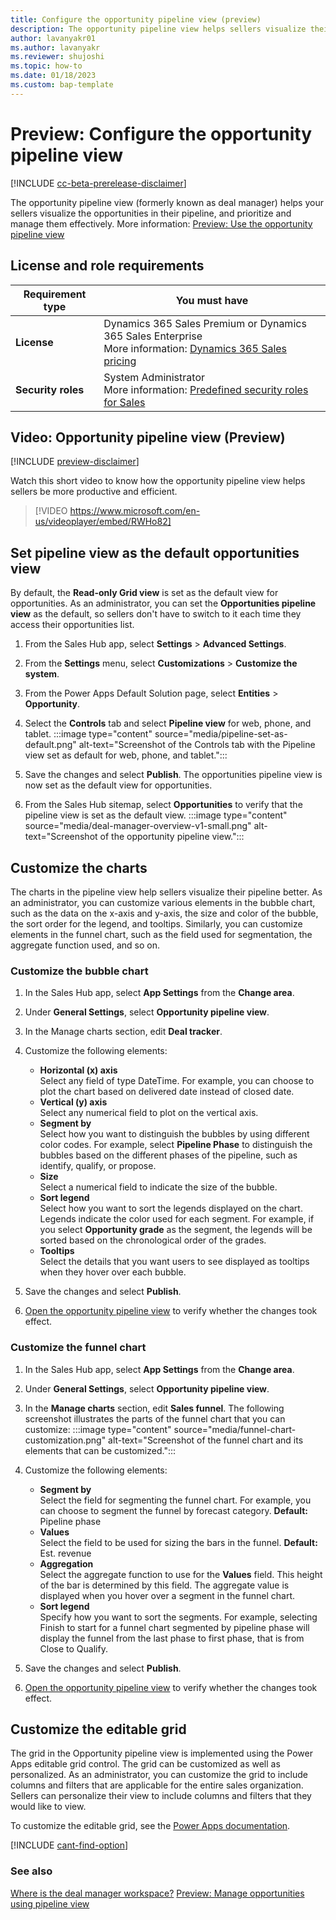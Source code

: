 ```yaml
---
title: Configure the opportunity pipeline view (preview)
description: The opportunity pipeline view helps sellers visualize their pipeline and manage opportunities better.
author: lavanyakr01
ms.author: lavanyakr
ms.reviewer: shujoshi
ms.topic: how-to 
ms.date: 01/18/2023
ms.custom: bap-template 
---
```

# Preview: Configure the opportunity pipeline view

[!INCLUDE [cc-beta-prerelease-disclaimer](../includes/cc-beta-prerelease-disclaimer.md)]

The opportunity pipeline view (formerly known as deal manager) helps your sellers visualize the opportunities in their pipeline, and prioritize and manage them effectively. More information: [Preview: Use the opportunity pipeline view](use-opportunity-pipeline-view.md)


## License and role requirements

| Requirement type | You must have |  
|-----------------------|---------|
| **License** | Dynamics 365 Sales Premium or Dynamics 365 Sales Enterprise  <br>More information: [Dynamics 365 Sales pricing](https://dynamics.microsoft.com/sales/pricing/) |
| **Security roles** | System Administrator <br> More information: [Predefined security roles for Sales](security-roles-for-sales.md)|

## Video: Opportunity pipeline view (Preview)

[!INCLUDE [preview-disclaimer](../includes/preview-disclaimer.md)]

Watch this short video to know how the opportunity pipeline view helps sellers be more productive and efficient.  

> [!VIDEO https://www.microsoft.com/en-us/videoplayer/embed/RWHo82]

## Set pipeline view as the default opportunities view

By default, the **Read-only Grid view** is set as the default view for opportunities. As an administrator, you can set the **Opportunities pipeline view** as the default, so sellers don't have to switch to it each time they access their opportunities list.  
 
1. From the Sales Hub app, select **Settings** > **Advanced Settings**.

1. From the **Settings** menu, select **Customizations** > **Customize the system**.
1. From the Power Apps Default Solution page, select **Entities** > **Opportunity**.
1. Select the **Controls** tab and select **Pipeline view** for web, phone, and tablet.
   :::image type="content" source="media/pipeline-set-as-default.png" alt-text="Screenshot of the Controls tab with the Pipeline view set as default for web, phone, and tablet."::: 
1. Save the changes and select **Publish**.
    The opportunities pipeline view is now set as the default view for opportunities.
1. From the Sales Hub sitemap, select **Opportunities** to verify that the pipeline view is set as the default view.
    :::image type="content" source="media/deal-manager-overview-v1-small.png" alt-text="Screenshot of the opportunity pipeline view.":::

## Customize the charts

The charts in the pipeline view help sellers visualize their pipeline better. As an administrator, you can customize various elements in the bubble chart, such as the data on the x-axis and y-axis, the size and color of the bubble, the sort order for the legend, and tooltips. Similarly, you can customize elements in the funnel chart, such as the field used for segmentation, the aggregate function used, and so on.  


### Customize the bubble chart

1. In the Sales Hub app, select **App Settings** from the **Change area**.

1. Under **General Settings**, select **Opportunity pipeline view**.
1. In the Manage charts section, edit **Deal tracker**.
1. Customize the following elements:
    - **Horizontal (x) axis**  
      Select any field of type DateTime. For example, you can choose to plot the chart based on delivered date instead of closed date.  
    - **Vertical (y) axis**  
      Select any numerical field to plot on the vertical axis.
    - **Segment by**  
        Select how you want to distinguish the bubbles by using different color codes. For example, select **Pipeline Phase** to distinguish the bubbles based on the different phases of the pipeline, such as identify, qualify, or propose.
    - **Size**  
        Select a numerical field to indicate the size of the bubble.
    - **Sort legend**  
        Select how you want to sort the legends displayed on the chart. Legends indicate the color used for each segment. For example, if you select **Opportunity grade** as the segment, the legends will be sorted based on the chronological order of the grades.
    - **Tooltips**  
        Select the details that you want users to see displayed as tooltips when they hover over each bubble.  

1. Save the changes and select **Publish**. 
1. [Open the opportunity pipeline view](use-opportunity-pipeline-view.md#open-the-opportunity-pipeline-view) to verify whether the changes took effect.

### Customize the funnel chart

1. In the Sales Hub app, select **App Settings** from the **Change area**.

1. Under **General Settings**, select **Opportunity pipeline view**.
1. In the **Manage charts** section, edit **Sales funnel**. The following screenshot illustrates the parts of the funnel chart that you can customize:
    :::image type="content" source="media/funnel-chart-customization.png" alt-text="Screenshot of the funnel chart and its elements that can be customized.":::

1. Customize the following elements:
    - **Segment by**  
      Select the field for segmenting the funnel chart. For example, you can choose to segment the funnel by forecast category. **Default:** Pipeline phase  
    - **Values**  
      Select the field to be used for sizing the bars in the funnel. **Default:** Est. revenue  
    - **Aggregation**  
        Select the aggregate function to use for the **Values** field. This height of the bar is determined by this field. The aggregate value is displayed when you hover over a segment in the funnel chart. 
    - **Sort legend**  
        Specify how you want to sort the segments. For example, selecting Finish to start for a funnel chart segmented by pipeline phase will display the funnel from the last phase to first phase, that is from Close to Qualify. 
   
1. Save the changes and select **Publish**. 
1. [Open the opportunity pipeline view](use-opportunity-pipeline-view.md#open-the-opportunity-pipeline-view) to verify whether the changes took effect.

## Customize the editable grid

The grid in the Opportunity pipeline view is implemented using the Power Apps editable grid control. The grid can be customized as well as personalized. As an administrator, you can customize the grid to include columns and filters that are applicable for the entire sales organization. Sellers can personalize their view to include columns and filters that they would like to view. 

To customize the editable grid, see the [Power Apps documentation](/power-apps/developer/component-framework/customize-editable-grid-control).



[!INCLUDE [cant-find-option](../includes/cant-find-option.md)]

### See also

[Where is the deal manager workspace?](faq-sales.yml#where-is-the-deal-manager-workspace)
[Preview: Manage opportunities using pipeline view](use-opportunity-pipeline-view.md)